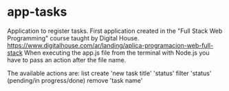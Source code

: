 # app-tasks
Application to register tasks.
First application created in the "Full Stack Web Programming" course taught by Digital House.
https://www.digitalhouse.com/ar/landing/aplica-programacion-web-full-stack
When executing the app.js file from the terminal with Node.js you have to pass an action after the file name.

The available actions are:
list
create 'new task title' 'status'
filter 'status' (pending/in progress/done)
remove 'task name'
